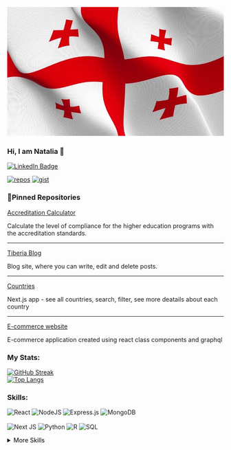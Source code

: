 <div align="center">
  <img src="1.webp" width="100%" height="300" />
</div>

### Hi, I am Natalia 👋
[![LinkedIn Badge](https://img.shields.io/badge/Natalia_Bakakuri-informational?style=for-the-badge&logo=linkedin&color=555555)](https://www.linkedin.com/in/nataliabakakuri/)
<br />
<!-- repos, gist icons -->
[![repos](https://img.shields.io/badge/Repos-DE0009?style=for-the-badge&logo=repos&logoColor=white)](https://github.com/theonomiMC?tab=repositories)
[![gist](https://img.shields.io/badge/Gist-DE0009?style=for-the-badge&logo=repos&logoColor=white)](https://gist.github.com/theonomiMC)


### 📌Pinned Repositories
<!-- calculator -->
<a href="https://github.com/theonomiMC/compliance_calculator">
  Accreditation Calculator
<!--   <img align="center" style="margin:1rem 0.5rem" src="https://github-readme-stats.vercel.app/api/pin/?username=theonomiMC&repo=compliance_calculator&title_color=ffffff&text_color=c9cacc&icon_color=4AB197&bg_color=555555" /> -->
</a>

<p>Calculate the level of compliance for the higher education programs with the
accreditation standards.</p>
<hr style="height:1px;" />

<!-- tiberia blog -->
<a href="https://github.com/theonomiMC/tiberia-frontend">
  Tiberia Blog
<!--  <img align="center" style="margin:1rem 0.5rem" src="https://github-readme-stats.vercel.app/api/pin/?username=theonomiMC&repo=tiberia-frontend&title_color=ffffff&text_color=c9cacc&icon_color=4AB197&bg_color=555555" /> -->
</a>
<p>Blog site, where you can write, edit and delete posts.</p>

<!-- countries -->
<hr style="height:1px;"/>
<a href="https://github.com/theonomiMC/countries">
  Countries
<!--    <img align="center" style="margin:1rem 0.5rem" src="https://github-readme-stats.vercel.app/api/pin/?username=theonomiMC&repo=countries&title_color=ffffff&text_color=c9cacc&icon_color=4AB197&bg_color=555555" /> -->
</a>
<p>Next.js app - see all countries, search, filter, see more deatails about each country</p>

<!-- korean beauty -->
<hr style="height:1px;"/>
<a href="https://github.com/theonomiMC/ecommerce">
E-commerce website
<!--   <img align="center" style="margin:0.5rem" src="https://github-readme-stats.vercel.app/api/pin/?username=theonomiMC&repo=k-beauty-blog&title_color=ffffff&text_color=c9cacc&icon_color=4AB197&bg_color=555555" /> -->
</a>
<p>E-commerce application created using react class components and graphql</p>

### My Stats:
[![GitHub Streak](https://streak-stats.demolab.com/?user=theonomiMC&theme=github-light)](https://git.io/streak-stats)
<br/>
[![Top Langs](https://github-readme-stats.vercel.app/api/top-langs/?username=theonomiMC&layout=compact)](https://github.com/anuraghazra/github-readme-stats)
<!-- <hr /> -->

### Skills:
![React](https://img.shields.io/badge/react-%2320232a.svg?style=for-the-badge&logo=react&logoColor=%2361DAFB)
![NodeJS](https://img.shields.io/badge/node.js-6DA55F?style=for-the-badge&logo=node.js&logoColor=white)
![Express.js](https://img.shields.io/badge/express.js-%23404d59.svg?style=for-the-badge&logo=express&logoColor=%2361DAFB)
![MongoDB](https://img.shields.io/badge/MongoDB-%234ea94b.svg?style=for-the-badge&logo=mongodb&logoColor=white)
<br /><br />
![Next JS](https://img.shields.io/badge/Next-black?style=for-the-badge&logo=next.js&logoColor=white)
![Python](https://img.shields.io/badge/python-3670A0?style=for-the-badge&logo=python&logoColor=ffdd54)
![R](https://img.shields.io/badge/R-276DC3?style=for-the-badge&logo=r&logoColor=white&color=555555)
![SQL](https://img.shields.io/badge/SQL-DE0009?style=for-the-badge&logo=microsoft%20sql%20server&logoColor=white)
<details>
<summary>
  <span style="color: black;">More Skills</span>
</summary>

![](https://img.shields.io/badge/Style-CSS-informational?style=for-the-badge&logo=css3&logoColor=white&color=F0F0F0)
![](https://img.shields.io/badge/Style-Material-informational?style=for-the-badge&logo=Material-CSS&logoColor=white&color=F0F0F0)
![](https://img.shields.io/badge/Style-Sass-informational?style=for-the-badge&logo=Sass&logoColor=white&color=F0F0F0)

</details>

